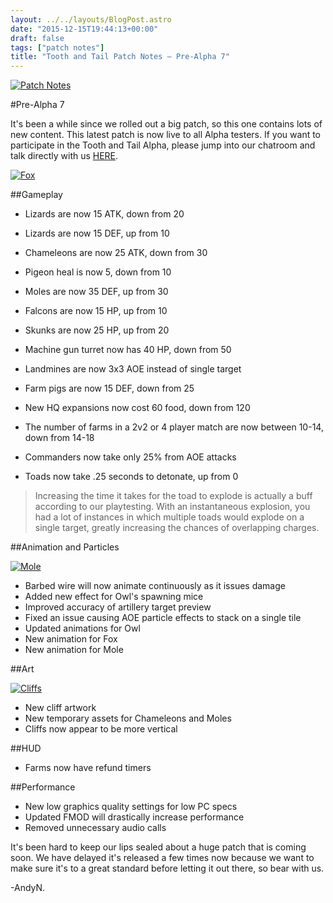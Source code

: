 ```yaml
---
layout: ../../layouts/BlogPost.astro
date: "2015-12-15T19:44:13+00:00"
draft: false
tags: ["patch notes"]
title: "Tooth and Tail Patch Notes – Pre-Alpha 7"
---
```


[![Patch Notes](http://i.imgur.com/s38tpsj.png "Patch Notes")](http://i.imgur.com/s38tpsj.png)

#Pre-Alpha 7

It's been a while since we rolled out a big patch, so this one contains lots of new content. This latest patch is now live to all Alpha testers. If you want to participate in the Tooth and Tail Alpha, please jump into our chatroom and talk directly with us [HERE](http://www.pocketwatchgames.com/chat.html).

[![Fox](http://i.imgur.com/XGMxpvZ.gif "Fox")](http://i.imgur.com/XGMxpvZ.gif)

##Gameplay

- Lizards are now 15 ATK, down from 20
- Lizards are now 15 DEF, up from 10
- Chameleons are now 25 ATK, down from 30
- Pigeon heal is now 5, down from 10
- Moles are now 35 DEF, up from 30
- Falcons are now 15 HP, up from 10
- Skunks are now 25 HP, up from 20

- Machine gun turret now has 40 HP, down from 50
- Landmines are now 3x3 AOE instead of single target
- Farm pigs are now 15 DEF, down from 25
- New HQ expansions now cost 60 food, down from 120
- The number of farms in a 2v2 or 4 player match are now between 10-14, down from 14-18
- Commanders now take only 25% from AOE attacks
- Toads now take .25 seconds to detonate, up from 0

> Increasing the time it takes for the toad to explode is actually a buff according to our playtesting. With an instantaneous explosion, you had a lot of instances in which multiple toads would explode on a single target, greatly increasing the chances of overlapping charges.

##Animation and Particles

[![Mole](http://i.imgur.com/iZlCT0P.gif "Mole")](http://i.imgur.com/iZlCT0P.gif)

- Barbed wire will now animate continuously as it issues damage
- Added new effect for Owl's spawning mice
- Improved accuracy of artillery target preview
- Fixed an issue causing AOE particle effects to stack on a single tile
- Updated animations for Owl
- New animation for Fox
- New animation for Mole

##Art

[![Cliffs](http://i.imgur.com/jUTziTS.png "Cliffs")](http://i.imgur.com/jUTziTS.png)

- New cliff artwork
- New temporary assets for Chameleons and Moles
- Cliffs now appear to be more vertical

##HUD

- Farms now have refund timers

##Performance

- New low graphics quality settings for low PC specs
- Updated FMOD will drastically increase performance
- Removed unnecessary audio calls

It's been hard to keep our lips sealed about a huge patch that is coming soon. We have delayed it's released a few times now because we want to make sure it's to a great standard before letting it out there, so bear with us.

-AndyN.

